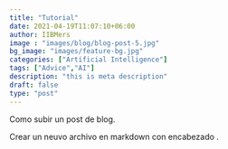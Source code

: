 ```yaml
---
title: "Tutorial"
date: 2021-04-19T11:07:10+06:00
author: IIBMers
image : "images/blog/blog-post-5.jpg"
bg_image: "images/feature-bg.jpg"
categories: ["Artificial Intelligence"]
tags: ["Advice","AI"]
description: "this is meta description"
draft: false
type: "post"
---
```



Como subir un post de blog. </p>



Crear un neuvo archivo en markdown con encabezado .</p>